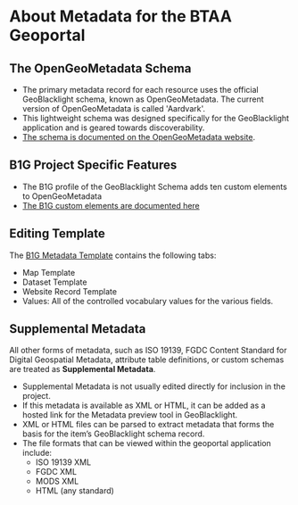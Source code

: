 # About Metadata for the BTAA Geoportal

## The OpenGeoMetadata Schema
- The primary metadata record for each resource uses the official GeoBlacklight schema, known as OpenGeoMetadata. The current version of OpenGeoMetadata is called 'Aardvark'. 
- This lightweight schema was designed specifically for the GeoBlacklight application and is geared towards discoverability. 
- [The schema is documented on the OpenGeoMetadata website](https://opengeometadata.org).


## B1G Project Specific Features
- The B1G profile of the GeoBlacklight Schema adds ten custom elements to OpenGeoMetadata
- [The B1G custom elements are documented here](b1gProfile.html)

## Editing Template
The [B1G Metadata Template](https://z.umn.edu/b1g-template) contains the following tabs:
- Map Template
- Dataset Template
- Website Record Template
- Values: All of the controlled vocabulary values for the various fields.


## Supplemental Metadata
All other forms of metadata, such as ISO 19139, FGDC Content Standard for Digital Geospatial Metadata, attribute table definitions, or custom schemas are treated as **Supplemental Metadata**.
- Supplemental Metadata is not usually edited directly for inclusion in the project.
- If this metadata is available as XML or HTML, it can be added as a hosted link for the Metadata preview tool in GeoBlacklight.
- XML or HTML files can be parsed to extract metadata that forms the basis for the item’s GeoBlacklight schema record.
- The file formats that can be viewed within the geoportal application include:
    - ISO 19139 XML
    - FGDC XML
    - MODS XML
    - HTML (any standard)

